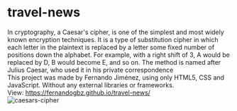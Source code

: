 # travel-news
In cryptography, a Caesar's cipher, is one of the simplest and most widely known encryption techniques. It is a type of substitution cipher in which each letter in the plaintext is replaced by a letter some fixed number of positions down the alphabet. For example, with a right shift of 3, A would be replaced by D, B would become E, and so on. The method is named after Julius Caesar, who used it in his private correspondence
<br>
This project was made by Fernando Jiménez, using only HTML5, CSS and JavaScript. Without any external libraries or frameworks.
<br>
View: https://fernandogbz.github.io/travel-news/
<br>
![caesars-cipher](https://user-images.githubusercontent.com/112293116/216551490-5e0257b6-9954-4c3b-ac6d-4e133eb50a1f.png)
